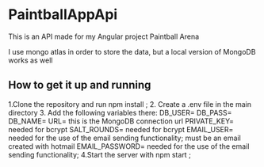 
# PaintballAppApi

This is an API made for my Angular project Paintball Arena

I use mongo atlas in order to store the data, but a local version of MongoDB works as well


## How to get it up and running

1.Clone the repository and run npm install ;
2. Create a .env file in the main directory
3. Add the following variables there:
DB_USER= 
DB_PASS=
DB_NAME=
URL= this is the MongoDB connection url
PRIVATE_KEY= needed for bcrypt
SALT_ROUNDS= needed for bcrypt
EMAIL_USER= needed for the use of the email sending functionality;  must be an email created with hotmail
EMAIL_PASSWORD= needed for the use of the email sending functionality; 
4.Start the server with npm start ;





